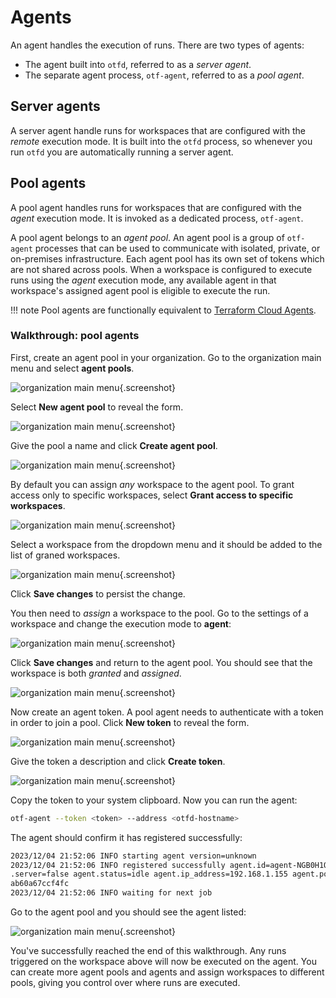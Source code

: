 # Agents

An agent handles the execution of runs. There are two types of agents:

* The agent built into `otfd`, referred to as a *server agent*.
* The separate agent process, `otf-agent`, referred to as a *pool agent*.

## Server agents

A server agent handle runs for workspaces that are configured with the *remote* execution mode. It is built into the `otfd` process, so whenever you run `otfd` you are automatically running a server agent.

## Pool agents

A pool agent handles runs for workspaces that are configured with the *agent* execution mode. It is invoked as a dedicated process, `otf-agent`.

A pool agent belongs to an *agent pool*. An agent pool is a group of `otf-agent` processes that can be used to communicate with isolated, private, or on-premises infrastructure. Each agent pool has its own set of tokens which are not shared across pools. When a workspace is configured to execute runs using the *agent* execution mode, any available agent in that workspace's assigned agent pool is eligible to execute the run.

!!! note
    Pool agents are functionally equivalent to [Terraform Cloud Agents](https://developer.hashicorp.com/terraform/cloud-docs/agents).

### Walkthrough: pool agents

First, create an agent pool in your organization. Go to the organization main menu and select **agent pools**.

![organization main menu](images/organization_main_menu.png){.screenshot}

Select **New agent pool** to reveal the form.

![organization main menu](./images/new_agent_pool.png){.screenshot}

Give the pool a name and click **Create agent pool**.

![organization main menu](./images/created_agent_pool.png){.screenshot}

By default you can assign *any* workspace to the agent pool. To grant access only to specific workspaces, select **Grant access to specific workspaces**.

![organization main menu](./images/agent_pool_grant_workspace_form.png){.screenshot}

Select a workspace from the dropdown menu and it should be added to the list of graned workspaces.

![organization main menu](./images/agent_pool_granted_workspace.png){.screenshot}

Click **Save changes** to persist the change.

You then need to *assign* a workspace to the pool. Go to the settings of a workspace and change the execution mode to **agent**:

![organization main menu](./images/workspace_select_agent_execution_mode.png){.screenshot}

Click **Save changes** and return to the agent pool. You should see that the workspace is both *granted* and *assigned*.

![organization main menu](./images/agent_pool_workspace_granted_and_assigned.png){.screenshot}

Now create an agent token. A pool agent needs to authenticate with a token in order to join a pool. Click **New token** to reveal the form.

![organization main menu](./images/agent_pool_open_new_token_form.png){.screenshot}

Give the token a description and click **Create token**.

![organization main menu](./images/agent_pool_token_created.png){.screenshot}

Copy the token to your system clipboard. Now you can run the agent:

```bash
otf-agent --token <token> --address <otfd-hostname>
```

The agent should confirm it has registered successfully:

```bash
2023/12/04 21:52:06 INFO starting agent version=unknown
2023/12/04 21:52:06 INFO registered successfully agent.id=agent-NGB0H1QskahiN9xR agent
.server=false agent.status=idle agent.ip_address=192.168.1.155 agent.pool_id=apool-d68
ab60a67ccf4fc
2023/12/04 21:52:06 INFO waiting for next job
```

Go to the agent pool and you should see the agent listed:

![organization main menu](./images/agent_pool_with_idle_agent.png){.screenshot}

You've successfully reached the end of this walkthrough. Any runs triggered on the workspace above will now be executed on the agent. You can create more agent pools and agents and assign workspaces to different pools, giving you control over where runs are executed.
